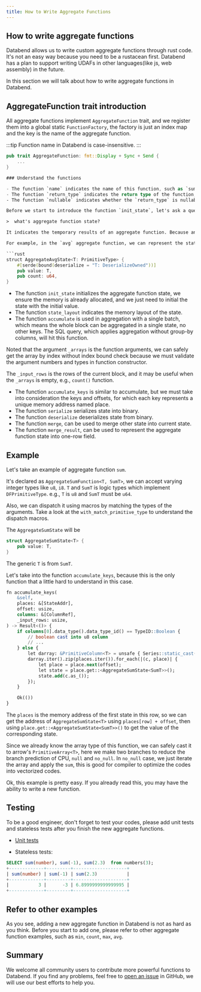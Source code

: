 ```yaml
---
title: How to Write Aggregate Functions
---
```


## How to write aggregate functions

Databend allows us to write custom aggregate functions through rust code.
It's not an easy way because you need to be a rustacean first. Databend has a plan to support writing UDAFs in other languages(like js, web assembly) in the future.

In this section we will talk about how to write aggregate functions in Databend.


## AggregateFunction trait introduction

All aggregate functions implement `AggregateFunction` trait, and we register them into a global static `FunctionFactory`, the factory is just an index map and the key is the name of the aggregate function.

:::tip
Function name in Databend is case-insensitive.
:::

``` rust
pub trait AggregateFunction: fmt::Display + Sync + Send {
    ...
}

### Understand the functions

- The function `name` indicates the name of this function, such as `sum`, `min`.
- The function `return_type` indicates the return type of the function, it may vary with different arguments, such as `sum(int8)` -> `int64`, `sum(uint8)` -> `uint64`, `sum(float64)` -> `float64`.
- The function `nullable` indicates whether the `return_type` is nullable or not.

Before we start to introduce the function `init_state`, let's ask a question first:

>  what's aggregate function state?

It indicates the temporary results of an aggregate function. Because an aggregate function accumulates data in columns block by block and there will be some intermediate results after the aggregation. Therefore, the state must be mergeable, serializable.

For example, in the `avg` aggregate function, we can represent the state like:

```rust
struct AggregateAvgState<T: PrimitiveType> {
    #[serde(bound(deserialize = "T: DeserializeOwned"))]
    pub value: T,
    pub count: u64,
}

```

- The function `init_state` initializes the aggregate function state, we ensure the memory is already allocated, and we just need to initial the state with the initial value.
- The function `state_layout` indicates the memory layout of the state.
- The function `accumulate` is used in aggregation with a single batch, which means the whole block can be aggregated in a single state, no other keys. The SQL query, which applies aggregation without group-by columns, will hit this function.

Noted that the argument `_arrays` is the function arguments, we can safely get the array by index without index bound check because we must validate the argument numbers and types in function constructor.

The `_input_rows` is the rows of the current block, and it may be useful when the `_arrays` is empty, e.g., `count()` function.


- The function `accumulate_keys` is similar to accumulate, but we must take into consideration the keys and offsets, for which each key represents a unique memory address named place.
- The function `serialize` serializes state into binary.
- The function `deserialize` deserializes state from binary.
- The function `merge`, can be used to merge other state into current state.
- The function `merge_result`, can be used to represent the aggregate function state into one-row field.


## Example
Let's take an example of aggregate function `sum`.

It's declared as `AggregateSumFunction<T, SumT>`, we can accept varying integer types like `u8`, `i8`. `T` and `SumT` is logic types which implement `DFPrimitiveType`. e.g., `T` is `u8` and `SumT` must be `u64`.

Also, we can dispatch it using macros by matching the types of the arguments. Take a look at the `with_match_primitive_type` to understand the dispatch macros.

The `AggregateSumState` will be

```rust
struct AggregateSumState<T> {
    pub value: T,
}
```

The generic `T` is from `SumT`.

Let's take into the function `accumulate_keys`, because this is the only function that a little hard to understand in this case.

```sql
fn accumulate_keys(
    &self,
    places: &[StateAddr],
    offset: usize,
    columns: &[ColumnRef],
    _input_rows: usize,
) -> Result<()> {
    if columns[0].data_type().data_type_id() == TypeID::Boolean {
        // boolean cast into u8 column
        // ...
    } else {
        let darray: &PrimitiveColumn<T> = unsafe { Series::static_cast(&columns[0]) };
        darray.iter().zip(places.iter()).for_each(|(c, place)| {
            let place = place.next(offset);
            let state = place.get::<AggregateSumState<SumT>>();
            state.add(c.as_());
        });
    }

    Ok(())
}
```

The `places` is the memory address of the first state in this row, so we can get the address of `AggregateSumState<T>` using `places[row] + offset`, then using `place.get::<AggregateSumState<SumT>>()` to get the value of the corresponding state.

Since we already know the array type of this function, we can safely cast it to arrow's `PrimitiveArray<T>`, here we make two branches to reduce the branch prediction of CPU, `null` and `no_null`. In `no_null` case, we just iterate the array and apply the `sum`, this is good for compiler to optimize the codes into vectorized codes.

Ok, this example is pretty easy. If you already read this, you may have the ability to write a new function.


## Testing
To be a good engineer, don't forget to test your codes, please add unit tests and stateless tests after you finish the new aggregate functions.

- [Unit tests](https://github.com/datafuselabs/databend/blob/a0869e8ac3cc70105822e6f0aaddfa534c4270d2/common/functions/tests/it/aggregates/aggregate_function.rs)

- Stateless tests:

```sql
SELECT sum(number), sum(-1), sum(2.3)  from numbers(3);
+-------------+---------+--------------------+
| sum(number) | sum(-1) | sum(2.3)           |
+-------------+---------+--------------------+
|           3 |      -3 | 6.8999999999999995 |
+-------------+---------+--------------------+
```

## Refer to other examples
As you see, adding a new aggregate function in Databend is not as hard as you think.
Before you start to add one, please refer to other aggregate function examples, such as `min`, `count`, `max`, `avg`.

## Summary
We welcome all community users to contribute more powerful functions to Databend. If you find any problems, feel free to [open an issue](https://github.com/datafuselabs/databend/issues) in GitHub, we will use our best efforts to help you.
